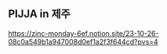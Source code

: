 ## PIJJA in 제주

https://zinc-monday-6ef.notion.site/23-10-26-08c0a549b1a947008d0ef1a2f3f644cd?pvs=4
